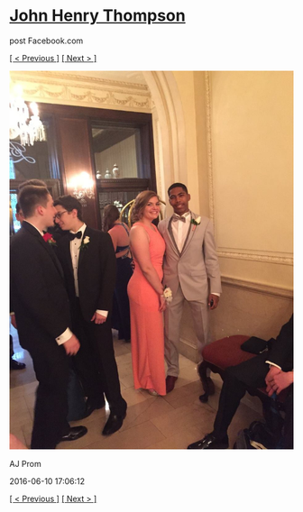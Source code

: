 # [John Henry Thompson](../README.md)
post Facebook.com

[[ < Previous ]](2016-06-10-20.md) [[ Next > ]](2016-06-10-22.md)

[![](../media/2016-06-10/AJ-Prom-19.jpg)](../README.md)

AJ Prom

2016-06-10 17:06:12

[[ < Previous ]](2016-06-10-20.md) [[ Next > ]](2016-06-10-22.md)